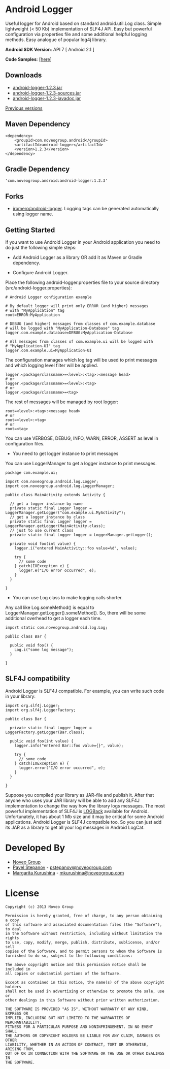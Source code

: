 Android Logger
==============

Useful logger for Android based on standard android.util.Log class.
Simple lightweight (< 50 Kb) implementation of SLF4J API. Easy but powerful
configuration via properties file and some additional helpful logging methods.
Easy analogue of popular log4j library.

__Android SDK Version__: API 7 [ Android 2.1 ]

__Code Samples__: [[here]](https://github.com/noveogroup/android-logger/tree/sample)

Downloads
---------

 - [android-logger-1.2.3.jar](https://github.com/noveogroup/android-logger/blob/gh-downloads/android-logger-1.2.3.jar?raw=true)
 - [android-logger-1.2.3-sources.jar](https://github.com/noveogroup/android-logger/blob/gh-downloads/android-logger-1.2.3-sources.jar?raw=true)
 - [android-logger-1.2.3-javadoc.jar](https://github.com/noveogroup/android-logger/blob/gh-downloads/android-logger-1.2.3-javadoc.jar?raw=true)

[Previous versions](https://github.com/noveogroup/android-logger/tree/gh-downloads)

Maven Dependency
----------------

    <dependency>
        <groupId>com.noveogroup.android</groupId>
        <artifactId>android-logger</artifactId>
        <version>1.2.3</version>
    </dependency>

Gradle Dependency
-----------------

    'com.noveogroup.android:android-logger:1.2.3'

Forks
-----

 - [jromero/android-logger](https://github.com/jromero/android-logger).
   Logging tags can be generated automatically using logger name.

Getting Started
---------------

If you want to use Android Logger in your Android application you need to do
just the following simple steps:

 - Add Android Logger as a library OR add it as Maven or Gradle dependency.

 - Configure Android Logger.

Place the following android-logger.properties file to your source directory (src/android-logger.properties):

    # Android Logger configuration example
    
    # By default logger will print only ERROR (and higher) messages
    # with "MyApplication" tag
    root=ERROR:MyApplication
    
    # DEBUG (and higher) messages from classes of com.example.database
    # will be logged with "MyApplication-Database" tag
    logger.com.example.database=DEBUG:MyApplication-Database
    
    # All messages from classes of com.example.ui will be logged with
    # "MyApplication-UI" tag
    logger.com.example.ui=MyApplication-UI

The configuration manages which log tag will be used to print messages and
which logging level filter will be applied.


    logger.<package/classname>=<level>:<tag>:<message head>
    # or
    logger.<package/classname>=<level>:<tag>
    # or
    logger.<package/classname>=<tag>

The rest of messages will be managed by root logger:

    root=<level>:<tag>:<message head>
    # or
    root=<level>:<tag>
    # or
    root=<tag>

You can use VERBOSE, DEBUG, INFO, WARN, ERROR, ASSERT as level in
configuration files.

 - You need to get logger instance to print messages

You can use LoggerManager to get a logger instance to print messages.

    package com.example.ui;

    import com.noveogroup.android.log.Logger;
    import com.noveogroup.android.log.LoggerManager;

    public class MainActivity extends Activity {

      // get a logger instance by name
      private static final Logger logger = LoggerManager.getLogger("com.example.ui.MyActivity");
      // get a logger instance by class
      private static final Logger logger = LoggerManager.getLogger(MainActivity.class);
      // just to use current class
      private static final Logger logger = LoggerManager.getLogger();

      private void foo(int value) {
        logger.i("entered MainActivity::foo value=%d", value);
        
        try {
          // some code
        } catch(IOException e) {
          logger.e("I/O error occurred", e);
        }
      }

    }

 - You can use Log class to make logging calls shorter.

Any call like Log.someMethod() is equal to LoggerManager.getLogger().someMethod().
So, there will be some additional overhead to get a logger each time.

    import static com.noveogroup.android.log.Log;

    public class Bar {

      public void foo() {
        Log.i("some log message");
      }

    }

SLF4J compatibility
-------------------

Android Logger is SLF4J compatible. For example, you can write such code in
your library:

    import org.slf4j.Logger;
    import org.slf4j.LoggerFactory;

    public class Bar {

      private static final Logger logger = LoggerFactory.getLogger(Bar.class);

      public void foo(int value) {
        logger.info("entered Bar::foo value={}", value);

        try {
          // some code
        } catch(IOException e) {
          logger.error("I/O error occurred", e);
        }
      }

    }

Suppose you compiled your library as JAR-file and publish it. After that anyone
who uses your JAR library will be able to add any SLF4J implementation to
change the way how the library logs messages.
The most powerful implementation of SLF4J is [LOGBack](http://logback.qos.ch/)
available for Android. Unfortunately, it has about 1 Mb size and it may be
critical for some Android applications.
Android Logger is SLF4J compatible too. So you can just add its JAR as
a library to get all your log messages in Android LogCat.

Developed By
============

* [Noveo Group][1]
* [Pavel Stepanov](https://github.com/stefan-nsk) - <pstepanov@noveogroup.com>
* [Margarita Kurushina](https://github.com/mymargaret) - <mkurushina@noveogroup.com>

License
=======

    Copyright (c) 2013 Noveo Group

    Permission is hereby granted, free of charge, to any person obtaining a copy
    of this software and associated documentation files (the "Software"), to deal
    in the Software without restriction, including without limitation the rights
    to use, copy, modify, merge, publish, distribute, sublicense, and/or sell
    copies of the Software, and to permit persons to whom the Software is
    furnished to do so, subject to the following conditions:

    The above copyright notice and this permission notice shall be included in
    all copies or substantial portions of the Software.

    Except as contained in this notice, the name(s) of the above copyright holders
    shall not be used in advertising or otherwise to promote the sale, use or
    other dealings in this Software without prior written authorization.

    THE SOFTWARE IS PROVIDED "AS IS", WITHOUT WARRANTY OF ANY KIND, EXPRESS OR
    IMPLIED, INCLUDING BUT NOT LIMITED TO THE WARRANTIES OF MERCHANTABILITY,
    FITNESS FOR A PARTICULAR PURPOSE AND NONINFRINGEMENT. IN NO EVENT SHALL
    THE AUTHORS OR COPYRIGHT HOLDERS BE LIABLE FOR ANY CLAIM, DAMAGES OR OTHER
    LIABILITY, WHETHER IN AN ACTION OF CONTRACT, TORT OR OTHERWISE, ARISING FROM,
    OUT OF OR IN CONNECTION WITH THE SOFTWARE OR THE USE OR OTHER DEALINGS IN
    THE SOFTWARE.

[1]: http://noveogroup.com/
